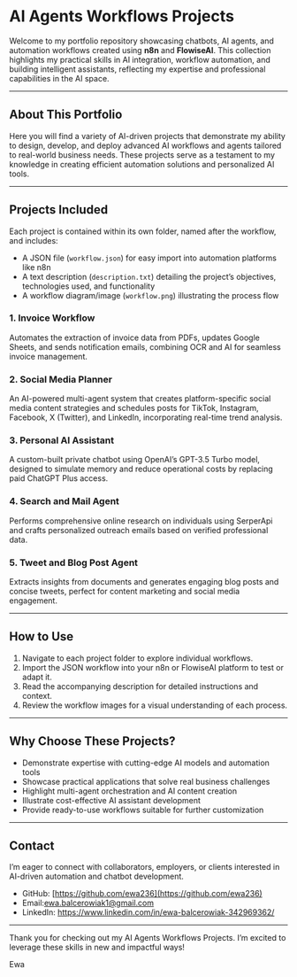 # AI Agents Workflows Projects

Welcome to my portfolio repository showcasing chatbots, AI agents, and automation workflows created using **n8n** and **FlowiseAI**. This collection highlights my practical skills in AI integration, workflow automation, and building intelligent assistants, reflecting my expertise and professional capabilities in the AI space.

---

## About This Portfolio

Here you will find a variety of AI-driven projects that demonstrate my ability to design, develop, and deploy advanced AI workflows and agents tailored to real-world business needs. These projects serve as a testament to my knowledge in creating efficient automation solutions and personalized AI tools.

---

## Projects Included

Each project is contained within its own folder, named after the workflow, and includes:

- A JSON file (`workflow.json`) for easy import into automation platforms like n8n  
- A text description (`description.txt`) detailing the project’s objectives, technologies used, and functionality  
- A workflow diagram/image (`workflow.png`) illustrating the process flow  

### 1. Invoice Workflow  
Automates the extraction of invoice data from PDFs, updates Google Sheets, and sends notification emails, combining OCR and AI for seamless invoice management.

### 2. Social Media Planner  
An AI-powered multi-agent system that creates platform-specific social media content strategies and schedules posts for TikTok, Instagram, Facebook, X (Twitter), and LinkedIn, incorporating real-time trend analysis.

### 3. Personal AI Assistant  
A custom-built private chatbot using OpenAI’s GPT-3.5 Turbo model, designed to simulate memory and reduce operational costs by replacing paid ChatGPT Plus access.

### 4. Search and Mail Agent  
Performs comprehensive online research on individuals using SerperApi and crafts personalized outreach emails based on verified professional data.

### 5. Tweet and Blog Post Agent  
Extracts insights from documents and generates engaging blog posts and concise tweets, perfect for content marketing and social media engagement.

---

## How to Use

1. Navigate to each project folder to explore individual workflows.  
2. Import the JSON workflow into your n8n or FlowiseAI platform to test or adapt it.  
3. Read the accompanying description for detailed instructions and context.  
4. Review the workflow images for a visual understanding of each process.

---

## Why Choose These Projects?

- Demonstrate expertise with cutting-edge AI models and automation tools  
- Showcase practical applications that solve real business challenges  
- Highlight multi-agent orchestration and AI content creation  
- Illustrate cost-effective AI assistant development  
- Provide ready-to-use workflows suitable for further customization  

---

## Contact

I’m eager to connect with collaborators, employers, or clients interested in AI-driven automation and chatbot development.  

- GitHub: [https://github.com/ewa236](https://github.com/ewa236)  
- Email:ewa.balcerowiak1@gmail.com  
- LinkedIn: https://www.linkedin.com/in/ewa-balcerowiak-342969362/

---

Thank you for checking out my AI Agents Workflows Projects. I’m excited to leverage these skills in new and impactful ways!

Ewa
